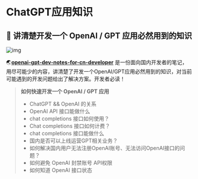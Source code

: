 # ChatGPT应用知识

## 🤖 讲清楚开发一个 OpenAI / GPT 应用必然用到的知识

![img](https://p3-juejin.byteimg.com/tos-cn-i-k3u1fbpfcp/4ea9f4e664d64665b3fad4e62a884075~tplv-k3u1fbpfcp-zoom-in-crop-mark:1512:0:0:0.awebp)

🌏[**openai-gpt-dev-notes-for-cn-developer**](https://github.com/easychen/openai-gpt-dev-notes-for-cn-developer) 是一份面向国内开发者的笔记，用尽可能少的内容，讲清楚了开发一个OpenAI/GPT应用必然用到的知识，对当前可能遇到的开发问题给出了解决方案。开发者必读！

> **如何快速开发一个 OpenAI / GPT 应用**
>
> - ChatGPT && OpenAI 的关系
> - OpenAI API 接口能做什么
> - chat completions 接口如何使用？
> - Chat completions 接口如何计费？
> - chat completions 接口能做什么
> - 国内是否可以上线运营GPT相关业务？
> - 如何解决国内用户无法注册OpenAI账号、无法访问OpenAI接口的问题？
> - 如何避免 OpenAI 封禁账号 API权限
> - 如何知道 OpenAI 接口状态